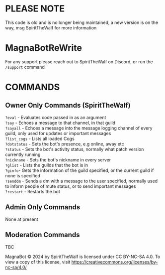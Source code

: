 # **PLEASE NOTE**
This code is old and is no longer being maintained, a new version is on the way, msg SpiritTheWalf for more information
 
 
 # MagnaBotReWrite

For any support please reach out to SpiritTheWalf on Discord, or run the `/support` command

# **COMMANDS**

## Owner Only Commands (SpiritTheWalf)

`?eval` - Evaluates code passed in as an argument\
`?say` - Echoes a message to that channel, in that guild\
`?sayall` - Echoes a message into the message logging channel of every guild, only used for updates or important messages\
`?list_cogs` - Lists all loaded Cogs\
`?dotstatus` - Sets the bot's presence, e.g online, away etc\
`?status` - Sets the bot's activity status, normally what patch version currently running\
`?nickname` - Sets the bot's nickname in every server\
`?glist` - Lists the guilds that the bot is in\
`?ginfo`- Gets the information of the guild specified, or the current guild if none is specified\
`?senddm` - Sends a dm with a message to the user specified, normally used to inform people of mute status, or to send important messages\
`?restart` - Restarts the bot

## Admin Only Commands

None at present

## Moderation Commands

TBC


MagnaBot © 2024 by SpiritTheWalf is licensed under CC BY-NC-SA 4.0. To view a copy of this license, visit https://creativecommons.org/licenses/by-nc-sa/4.0/



